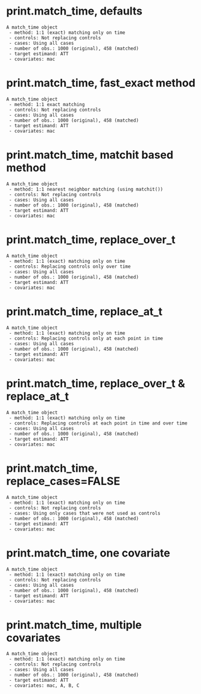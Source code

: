 # print.match_time, defaults

    A match_time object
     - method: 1:1 (exact) matching only on time
     - controls: Not replacing controls
     - cases: Using all cases
     - number of obs.: 1000 (original), 458 (matched)
     - target estimand: ATT
     - covariates: mac

# print.match_time, fast_exact method

    A match_time object
     - method: 1:1 exact matching
     - controls: Not replacing controls
     - cases: Using all cases
     - number of obs.: 1000 (original), 458 (matched)
     - target estimand: ATT
     - covariates: mac

# print.match_time, matchit based method

    A match_time object
     - method: 1:1 nearest neighbor matching (using matchit())
     - controls: Not replacing controls
     - cases: Using all cases
     - number of obs.: 1000 (original), 458 (matched)
     - target estimand: ATT
     - covariates: mac

# print.match_time, replace_over_t

    A match_time object
     - method: 1:1 (exact) matching only on time
     - controls: Replacing controls only over time
     - cases: Using all cases
     - number of obs.: 1000 (original), 458 (matched)
     - target estimand: ATT
     - covariates: mac

# print.match_time, replace_at_t

    A match_time object
     - method: 1:1 (exact) matching only on time
     - controls: Replacing controls only at each point in time
     - cases: Using all cases
     - number of obs.: 1000 (original), 458 (matched)
     - target estimand: ATT
     - covariates: mac

# print.match_time, replace_over_t & replace_at_t

    A match_time object
     - method: 1:1 (exact) matching only on time
     - controls: Replacing controls at each point in time and over time
     - cases: Using all cases
     - number of obs.: 1000 (original), 458 (matched)
     - target estimand: ATT
     - covariates: mac

# print.match_time, replace_cases=FALSE

    A match_time object
     - method: 1:1 (exact) matching only on time
     - controls: Not replacing controls
     - cases: Using only cases that were not used as controls
     - number of obs.: 1000 (original), 458 (matched)
     - target estimand: ATT
     - covariates: mac

# print.match_time, one covariate

    A match_time object
     - method: 1:1 (exact) matching only on time
     - controls: Not replacing controls
     - cases: Using all cases
     - number of obs.: 1000 (original), 458 (matched)
     - target estimand: ATT
     - covariates: mac

# print.match_time, multiple covariates

    A match_time object
     - method: 1:1 (exact) matching only on time
     - controls: Not replacing controls
     - cases: Using all cases
     - number of obs.: 1000 (original), 458 (matched)
     - target estimand: ATT
     - covariates: mac, A, B, C

